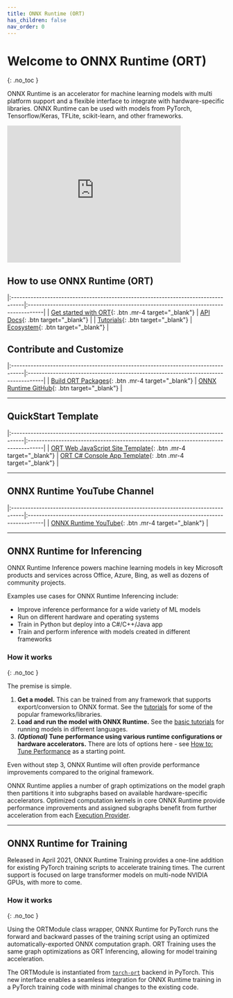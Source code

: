 ```yaml
---
title: ONNX Runtime (ORT)
has_children: false
nav_order: 0
---
```

# Welcome to ONNX Runtime (ORT)
{: .no_toc }

ONNX Runtime is an accelerator for machine learning models with multi platform support and a flexible interface to integrate with hardware-specific libraries. ONNX Runtime can be used with models from PyTorch, Tensorflow/Keras, TFLite, scikit-learn, and other frameworks.

<iframe width="400" height="315" class="table-wrapper py px" src="https://www.youtube.com/embed/qy7X2JGLUC4" title="YouTube video player" frameborder="0" allow="accelerometer; autoplay; clipboard-write; encrypted-media; gyroscope; picture-in-picture" allowfullscreen></iframe>

## How to use ONNX Runtime (ORT)

|:----------------------------------------------------------------------------------|:-----------------------------------------------------------------------------------|
|  <span class="fs-5"> [Get started with ORT](./get-started){: .btn  .mr-4 target="_blank"} </span> |  <span class="fs-5"> [API Docs](./api){: .btn target="_blank"} </span>      |
| <span class="fs-5"> [Tutorials](./tutorials){: .btn target="_blank"} </span>                     |   <span class="fs-5"> [Ecosystem](./ecosystem){: .btn target="_blank"} </span>                          |

## Contribute and Customize

|:----------------------------------------------------------------------------------|:-----------------------------------------------------------------------------------|
|  <span class="fs-5"> [Build ORT Packages](./build){: .btn  .mr-4 target="_blank"} </span>| <span class="fs-5">[ONNX Runtime GitHub](https://github.com/microsoft/onnxruntime){: .btn target="_blank"} </span>  | 


---

## QuickStart Template

|:----------------------------------------------------------------------------------|:-----------------------------------------------------------------------------------|
|  <span class="fs-5"> [ORT Web JavaScript Site Template](https://github.com/microsoft/onnxruntime-nextjs-template){: .btn  .mr-4 target="_blank"} </span>         |  <span class="fs-5"> [ORT C# Console App Template](https://github.com/microsoft/onnxruntime-csharp-cv-template){: .btn  .mr-4 target="_blank"} </span>         | 


---

## ONNX Runtime YouTube Channel

|:----------------------------------------------------------------------------------|:-----------------------------------------------------------------------------------|
|  <span class="fs-5">[ONNX Runtime YouTube](https://www.youtube.com/channel/UC_SJk17KdRvDulXz-nc1uFg/featured){: .btn  .mr-4 target="_blank"} </span>         | 


---


## ONNX Runtime for Inferencing

ONNX Runtime Inference powers machine learning models in key Microsoft products and services across Office, Azure, Bing, as well as dozens of community projects.

Examples use cases for ONNX Runtime Inferencing include:

* Improve inference performance for a wide variety of ML models
* Run on different hardware and operating systems
* Train in Python but deploy into a C#/C++/Java app
* Train and perform inference with models created in different frameworks

### How it works
{: .no_toc }

The premise is simple. 
1. **Get a model.** This can be trained from any framework that supports export/conversion to ONNX format. See the [tutorials](./tutorials) for some of the popular frameworks/libraries. 
2. **Load and run the model with ONNX Runtime.** See the [basic tutorials](./tutorials/api-basics) for running models in different languages.
3. ***(Optional)* Tune performance using various runtime configurations or hardware accelerators.** There are lots of options here - see [How to: Tune Performance](./performance/tune-performance.md) as a starting point.

Even without step 3, ONNX Runtime will often provide performance improvements compared to the original framework. 

ONNX Runtime applies a number of graph optimizations on the model graph then partitions it into subgraphs based on available hardware-specific accelerators. Optimized computation kernels in core ONNX Runtime provide performance improvements and assigned subgraphs benefit from further acceleration from each [Execution Provider](./execution-providers).



---

## ONNX Runtime for Training

Released in April 2021, ONNX Runtime Training provides a one-line addition for existing PyTorch training scripts to accelerate training times. The current support is focused on large transformer models on multi-node NVIDIA GPUs, with more to come. 

### How it works
{: .no_toc }

Using the ORTModule class wrapper, ONNX Runtime for PyTorch runs the forward and backward passes of the training script using an optimized automatically-exported ONNX computation graph. ORT Training uses the same graph optimizations as ORT Inferencing, allowing for model training acceleration. 

The ORTModule is instantiated from [`torch-ort`](https://github.com/pytorch/ort) backend in PyTorch. This new interface enables a seamless integration for ONNX Runtime training in a PyTorch training code with minimal changes to the existing code.

